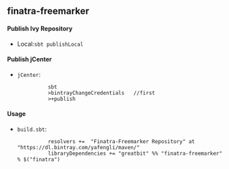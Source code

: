 finatra-freemarker
-------
#### Publish Ivy Repository
+ Local:`sbt publishLocal`

#### Publish jCenter
+ `jCenter`:

                
                sbt
                >bintrayChangeCredentials   //first
                >+publish

#### Usage
+ `build.sbt`:

                resolvers +=  "Finatra-Freemarker Repository" at "https://dl.bintray.com/yafengli/maven/"
                libraryDependencies += "greatbit" %% "finatra-freemarker" % $("finatra")

